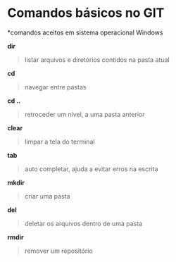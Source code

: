# Comandos básicos no GIT

*comandos aceitos em sistema operacional Windows

**dir**

> listar arquivos e diretórios contidos na pasta atual





**cd**

> navegar entre pastas





**cd ..**

> retroceder um nível, a uma pasta anterior





**clear**

> limpar a tela do terminal





**tab**

> auto completar, ajuda a  evitar erros na escrita





**mkdir**

> criar uma pasta





**del**

> deletar os arquivos dentro de uma pasta





**rmdir**

> remover  um repositório
